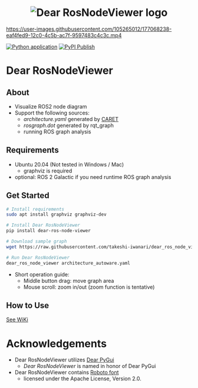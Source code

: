 <h1 align="center">
    <img src="https://github.com/takeshi-iwanari/dear_ros_node_viewer/raw/main/00_docs/logo.png" alt="Dear RosNodeViewer logo"></a>
</h1>

https://user-images.githubusercontent.com/105265012/177068238-eaf4fed9-12c0-4c5b-ac7f-9597483c4c3c.mp4

[![Python application](https://github.com/takeshi-iwanari/dear_ros_node_viewer/actions/workflows/python-app.yml/badge.svg)](https://github.com/takeshi-iwanari/dear_ros_node_viewer/actions/workflows/python-app.yml)
[![PyPI Publish](https://github.com/takeshi-iwanari/dear_ros_node_viewer/actions/workflows/pypi-publish.yml/badge.svg)](https://pypi.org/project/dear-ros-node-viewer/)


# Dear RosNodeViewer
## About
- Visualize ROS2 node diagram
- Support the following sources:
    - *architecture.yaml* generated by [CARET](https://github.com/tier4/caret)
    - *rosgraph.dot* generated by rqt_graph
    - running ROS graph analysis


## Requirements
- Ubuntu 20.04 (Not tested in Windows / Mac)
    - graphviz is required
- optional: ROS 2 Galactic if you need runtime ROS graph analysis


## Get Started
```sh
# Install requirements
sudo apt install graphviz graphviz-dev

# Install Dear RosNodeViewer
pip install dear-ros-node-viewer

# Download sample graph
wget https://raw.githubusercontent.com/takeshi-iwanari/dear_ros_node_viewer/main/sample/architecture_autoware.yaml

# Run Dear RosNodeViewer
dear_ros_node_viewer architecture_autoware.yaml
```

- Short operation guide:
    - Middle button drag: move graph area
    - Mouse scroll: zoom in/out (zoom function is tentative)


## How to Use
[See WiKi](https://github.com/takeshi-iwanari/dear_ros_node_viewer/wiki/01.-How-to-Use)


# Acknowledgements
- Dear RosNodeViewer utilizes [Dear PyGui](https://github.com/hoffstadt/DearPyGui)
    - *Dear RosNodeViewer* is named in honor of Dear PyGui
- Dear RosNodeViewer contains [Roboto font](https://fonts.google.com/specimen/Roboto)
    - licensed under the Apache License, Version 2.0.
